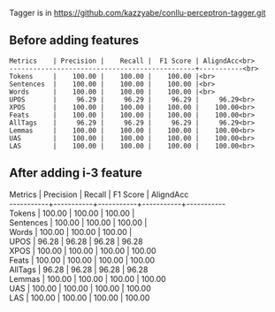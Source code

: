 Tagger is in https://github.com/kazzyabe/conllu-perceptron-tagger.git

## Before adding features
```
Metrics    | Precision |    Recall |  F1 Score | AligndAcc<br>
-----------------------------------------------+-----------<br>
Tokens     |    100.00 |    100.00 |    100.00 |<br>
Sentences  |    100.00 |    100.00 |    100.00 |<br>
Words      |    100.00 |    100.00 |    100.00 |<br>
UPOS       |     96.29 |     96.29 |     96.29 |     96.29<br>
XPOS       |    100.00 |    100.00 |    100.00 |    100.00<br>
Feats      |    100.00 |    100.00 |    100.00 |    100.00<br>
AllTags    |     96.29 |     96.29 |     96.29 |     96.29<br>
Lemmas     |    100.00 |    100.00 |    100.00 |    100.00<br>
UAS        |    100.00 |    100.00 |    100.00 |    100.00<br>
LAS        |    100.00 |    100.00 |    100.00 |    100.00<br>
```
## After adding i-3 feature
Metrics    | Precision |    Recall |  F1 Score | AligndAcc<br>
-----------+-----------+-----------+-----------+-----------<br>
Tokens     |    100.00 |    100.00 |    100.00 |<br>
Sentences  |    100.00 |    100.00 |    100.00 |<br>
Words      |    100.00 |    100.00 |    100.00 |<br>
UPOS       |     96.28 |     96.28 |     96.28 |     96.28<br>
XPOS       |    100.00 |    100.00 |    100.00 |    100.00<br>
Feats      |    100.00 |    100.00 |    100.00 |    100.00<br>
AllTags    |     96.28 |     96.28 |     96.28 |     96.28<br>
Lemmas     |    100.00 |    100.00 |    100.00 |    100.00<br>
UAS        |    100.00 |    100.00 |    100.00 |    100.00<br>
LAS        |    100.00 |    100.00 |    100.00 |    100.00<br>